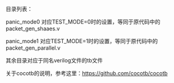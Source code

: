 目录列表：

panic_mode0  对应TEST_MODE=0时的设置，等同于原代码中的packet_gen_shaaes.v

panic_mode1 对应TEST_MODE=1时的设置，等同于原代码中的packet_gen_parallel.v

其余目录对应于同名verilog文件的tb文件



关于cocotb的说明，参考这里：https://github.com/cocotb/cocotb
